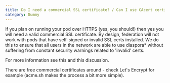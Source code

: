 ```yaml
---
title: Do I need a commercial SSL certificate? / Can I use CAcert certificates?
category: Dummy
---
```


If you plan on running your pod over HTTPS (yes, you should!) then yes you will need a valid commercial SSL certificate. By design, federation will not work with pods that have self-signed or invalid SSL certs installed. We do this to ensure that all users in the network are able to use diaspora* without suffering from constant security warnings related to 'invalid' certs.

For more information see this and this discussion.

There are free commercial certificates around - check Let's Encrypt for example (acme.sh makes the process a bit more simple).
